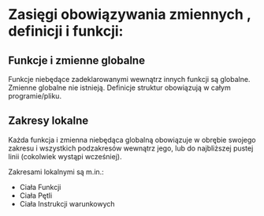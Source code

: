 # Zasięgi obowiązywania zmiennych , definicji i funkcji:

## Funkcje i zmienne globalne
Funkcje niebędące zadeklarowanymi wewnątrz innych funkcji są globalne. Zmienne globalne nie istnieją. Definicje struktur obowiązują w całym programie/pliku.

## Zakresy lokalne
Każda funkcja i zmienna niebędąca globalną obowiązuje w obrębie swojego zakresu i wszystkich podzakresów wewnątrz jego, lub do najbliższej pustej linii (cokolwiek wystąpi wcześniej).

Zakresami lokalnymi są m.in.:
- Ciała Funkcji
- Ciała Pętli
- Ciała Instrukcji warunkowych